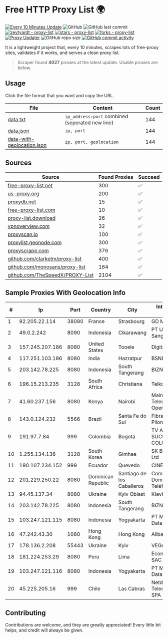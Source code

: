 
# Free HTTP Proxy List 🌍

[![Every 10 Minutes Update](https://github.com/mertguvencli/http-proxy-list/actions/workflows/main.yml/badge.svg?branch=main)](https://github.com/mertguvencli/http-proxy-list/actions/workflows/main.yml)
![GitHub](https://img.shields.io/github/license/mertguvencli/http-proxy-list)
![GitHub last commit](https://img.shields.io/github/last-commit/mertguvencli/http-proxy-list)
[![zevtyardt - proxy-list](https://img.shields.io/static/v1?label=zevtyardt&message=proxy-list&color=blue&logo=github)](https://github.com/zevtyardt/proxy-list "Go to GitHub repo")
[![stars - proxy-list](https://img.shields.io/github/stars/zevtyardt/proxy-list?style=social)](https://github.com/zevtyardt/proxy-list)
[![forks - proxy-list](https://img.shields.io/github/forks/zevtyardt/proxy-list?style=social)](https://github.com/zevtyardt/proxy-list)
[![Proxy Updater](https://github.com/zevtyardt/proxy-list/workflows/Proxy%20Updater/badge.svg)](https://github.com/zevtyardt/proxy-list/actions?query=workflow:"Proxy+Updater")
![GitHub repo size](https://img.shields.io/github/repo-size/zevtyardt/proxy-list)
[![GitHub commit activity](https://img.shields.io/github/commit-activity/m/zevtyardt/proxy-list?logo=commits)](https://github.com/zevtyardt/proxy-list/commits/main)

It is a lightweight project that, every 10 minutes, scrapes lots of free-proxy sites, validates if it works, and serves a clean proxy list.

> Scraper found **4027** proxies at the latest update. Usable proxies are below.

## Usage

Click the file format that you want and copy the URL.

|File|Content|Count|
|----|-------|-----|
|[data.txt](https://raw.githubusercontent.com/mertguvencli/http-proxy-list/main/proxy-list/data.txt)|`ip_address:port` combined (seperated new line)|144|
|[data.json](https://raw.githubusercontent.com/mertguvencli/http-proxy-list/main/proxy-list/data.json)|`ip, port`|144|
|[data-with-geolocation.json](https://raw.githubusercontent.com/mertguvencli/http-proxy-list/main/proxy-list/data-with-geolocation.json)|`ip, port, geolocation`|144|

## Sources

|Source|Found Proxies|Succeed|
|------|-------------|-------|
|[free-proxy-list.net](https://free-proxy-list.net)|300|✅|
|[us-proxy.org](https://www.us-proxy.org)|200|✅|
|[proxydb.net](http://proxydb.net)|15|✅|
|[free-proxy-list.com](https://free-proxy-list.com/?page=&port=&type%5B%5D=http&type%5B%5D=https&up_time=0&search=Search)|10|✅|
|[proxy-list.download](https://www.proxy-list.download/HTTP)|26|✅|
|[vpnoverview.com](https://vpnoverview.com/privacy/anonymous-browsing/free-proxy-servers)|32|✅|
|[proxyscan.io](https://www.proxyscan.io)|100|✅|
|[proxylist.geonode.com](https://proxylist.geonode.com/api/proxy-list?limit=300&page=1&sort_by=lastChecked&sort_type=desc&protocols=http,https)|300|✅|
|[proxyscrape.com](https://api.proxyscrape.com/v2/?request=displayproxies&protocol=http&timeout=10000&country=all&ssl=all&anonymity=all)|376|✅|
|[github.com/clarketm/proxy-list](https://raw.githubusercontent.com/clarketm/proxy-list/master/proxy-list-raw.txt)|400|✅|
|[github.com/monosans/proxy-list](https://raw.githubusercontent.com/monosans/proxy-list/main/proxies/http.txt)|164|✅|
|[github.com/TheSpeedX/PROXY-List](https://raw.githubusercontent.com/TheSpeedX/PROXY-List/master/http.txt)|2104|✅|


## Sample Proxies With Geolocation Info

|#|Ip|Port|Country|City|Internet Service Provider|
|-|--|----|-------|----|-------------------------|
|1|92.205.22.114|38080|France|Strasbourg|GD MASS Network|
|2|49.0.2.242|8090|Indonesia|Cikarawang|PT Usaha Adi Sanggoro|
|3|157.245.207.186|8080|United States|Tooele|DigitalOcean, LLC|
|4|117.251.103.186|8080|India|Hazratpur|BSNL Internet|
|5|203.142.78.225|8080|Indonesia|South Tangerang|BIZNET|
|6|196.15.213.235|3128|South Africa|Christiana|Telkom SA Ltd.|
|7|41.60.237.156|8080|Kenya|Nairobi|Maintainer Liquid Telecommunications Operations Limited|
|8|143.0.124.232|5566|Brazil|Santa Fe do Sul|FibraON - Fabricio Piloni Bertolo - ME|
|9|191.97.7.84|999|Colombia|Bogotá|TV AZTECA SUCURSAL COLOMBIA|
|10|1.255.134.136|3128|South Korea|Gimhae|SK Broadband Co Ltd|
|11|190.107.234.152|999|Ecuador|Quevedo|CINECABLE TV|
|12|201.229.250.22|8080|Dominican Republic|Santiago de los Caballeros|Compañía Dominicana de Teléfonos S. A.|
|13|94.45.137.34|8080|Ukraine|Kyiv Oblast|Kievline LLC|
|14|203.142.78.225|8080|Indonesia|South Tangerang|BIZNET|
|15|103.247.121.115|8080|Indonesia|Yogyakarta|PT Media Sarana Data|
|16|47.242.43.30|1080|Hong Kong|Hong Kong|Alibaba.com LLC|
|17|178.136.2.208|55443|Ukraine|Kyiv|VEGA Kiev|
|18|181.224.253.29|8080|Peru|Lima|Econocable Media SAC|
|19|103.247.121.116|8080|Indonesia|Yogyakarta|PT Media Sarana Data|
|20|45.225.205.16|999|Chile|Las Cabras|Netdelsur Telecomunicaciones SPA|



## Contributing

Contributions are welcome, and they are greatly appreciated! Every
little bit helps, and credit will always be given.

